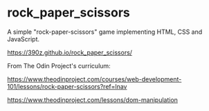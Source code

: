 # rock_paper_scissors

A simple "rock-paper-scissors" game implementing HTML, CSS and JavaScript.

https://390z.github.io/rock_paper_scissors/


From The Odin Project's curriculum:

https://www.theodinproject.com/courses/web-development-101/lessons/rock-paper-scissors?ref=lnav

https://www.theodinproject.com/lessons/dom-manipulation
